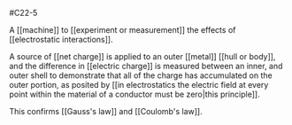 #C22-5 

A [[machine]] to [[experiment or measurement]] the effects of [[electrostatic interactions]].

A source of [[net charge]] is applied to an outer [[metal]] [[hull or body]], and the difference in [[electric charge]] is measured between an inner, and outer shell to demonstrate that all of the charge has accumulated on the outer portion, as posited by [[in electrostatics the electric field at every point within the material of a conductor must be zero|this principle]].

This confirms [[Gauss's law]] and [[Coulomb's law]].